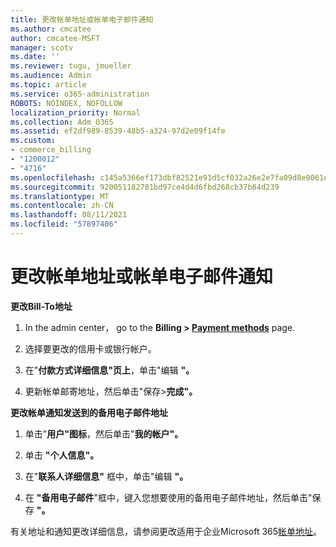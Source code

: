 ```yaml
---
title: 更改帐单地址或帐单电子邮件通知
ms.author: cmcatee
author: cmcatee-MSFT
manager: scotv
ms.date: ''
ms.reviewer: tugu, jmueller
ms.audience: Admin
ms.topic: article
ms.service: o365-administration
ROBOTS: NOINDEX, NOFOLLOW
localization_priority: Normal
ms.collection: Adm_O365
ms.assetid: ef2df989-8539-48b5-a324-97d2e09f14fe
ms.custom:
- commerce_billing
- "1200012"
- "4716"
ms.openlocfilehash: c145a5366ef173dbf82521e91d5cf032a26e2e7fa09d8e0061ec03887a2a3124
ms.sourcegitcommit: 920051182781bd97ce4d4d6fbd268cb37b84d239
ms.translationtype: MT
ms.contentlocale: zh-CN
ms.lasthandoff: 08/11/2021
ms.locfileid: "57897406"
---
```

# <a name="change-billing-address-or-billing-email-notifications"></a>更改帐单地址或帐单电子邮件通知

**更改Bill-To地址**

1. In the admin center， go to the **Billing > [Payment methods](https://go.microsoft.com/fwlink/p/?linkid=2018806)** page.

2. 选择要更改的信用卡或银行帐户。

3. 在"**付款方式详细信息"页上**，单击"编辑 **"。**

4. 更新帐单邮寄地址，然后单击"保存>**完成"。**

**更改帐单通知发送到的备用电子邮件地址** 

1. 单击"**用户"图标**，然后单击"**我的帐户"。**

2. 单击 **"个人信息"。**

3. 在"**联系人详细信息"** 框中，单击"编辑 **"。**

4. 在 **"备用电子邮件**"框中，键入您想要使用的备用电子邮件地址，然后单击"保存 **"。**

有关地址和通知更改详细信息，请参阅更改适用于企业Microsoft 365[帐单地址](https://docs.microsoft.com/microsoft-365/commerce/billing-and-payments/change-your-billing-addresses)。
